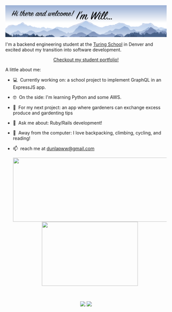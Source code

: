 <img align="center" src="https://github.com/dunlapww/dunlapww/blob/main/icons/small_will_mtn.png" width="1000"/>

I'm a backend engineering student at the [Turing School](https://turing.io/) in Denver and excited about my transition into software development.  

<div align="center">
<a font-size:30px href="https://alumni.turing.io/alumni/will-dunlap">Checkout my student portfolio!</a>
</div>

A little about me:
- 💻 &nbsp;Currently working on: a school project to implement GraphQL in an ExpressJS app.
- 🤓  &nbsp;On the side: I'm learning Python and some AWS.
- 🤔  &nbsp;For my next project: an app where gardeners can exchange excess produce and gardenting tips
- 💬  &nbsp;Ask me about: Ruby/Rails development!
- 🧗  &nbsp;Away from the computer: I love backpacking, climbing, cycling, and reading!
- 📫  &nbsp;reach me at dunlapww@gmail.com

  
  <div align="center">
    <a href="https://github.com/dunlapww/github-readme-stats">
      <img align="center" src="https://github-readme-stats.vercel.app/api?username=dunlapww&show_icons=true&theme=prussian" height="200" width="500"/>
    </a>
    <a href="https://github.com/dunlapww/github-readme-stats">
      <img align="center" src="https://github-readme-stats.vercel.app/api/top-langs/?username=dunlapww&theme=prussian" height="200" width="300"/>
    </a>
  </div>
  <br>
  <br>

<p id="socialIcons" align="center">
    <a href="https://www.linkedin.com/in/willwdunlap/" alt="LinkedIn">
        <img src="https://img.shields.io/badge/-LinkedIn-blue?style=flat-square&logo=linkedin" /></a>
    <a href="https://www.codewars.com/users/dunlapww" alt="Codewars">
        <img src="https://www.codewars.com/users/dunlapww/badges/micro" /></a> 
</p>

